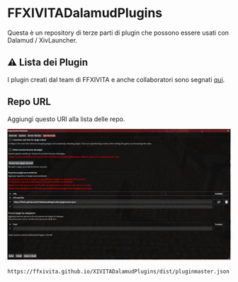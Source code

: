 # FFXIVITADalamudPlugins

Questa è un repository di terze parti di plugin che possono essere usati con Dalamud / XivLauncher.

## ⚠️ Lista dei Plugin

I plugin creati dal team di FFXIVITA e anche collaboratori sono segnati  [qui](https://ffxivita.github.io/XIVITADalamudPlugins/dist).

## Repo URL

Aggiungi questo URl alla lista delle repo.

![FFXIVITA Dalamud Repo](assets/img/repo_ffxivita.png)

`https://ffxivita.github.io/XIVITADalamudPlugins/dist/pluginmaster.json`
